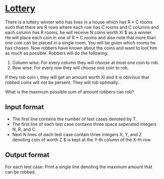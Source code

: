 # [Lottery][link]

There is a lottery winner who has lives in a house which has R \* C rooms such that there are R rows where each row has C rooms and C columns and each column has R rooms, he will receive N coins worth Xi $ as a winner. He will place each coin in one of R \* C rooms and also note that more than one coin can be placed in a single room. You will be given which rooms he has chosen. Now robbers have known about the coins and want to loot him as much as possible. Robbers will do the following:

1. Column wise: For every column they will choose at most one coin to rob.
2. Row wise: For every row they will choose one coin to rob.

If they rob coin i, they will get an amount worth Xi and it is obivious that robbed coins will not be persent. They will rob optimally.

What is the maximum possible sum of amount robbers can rob?

## Input format

- The first line contains the number of test cases denoted by T.
- The first line of each test case contains three space seperated integers N, R, and C.
- Next N lines of each test case contain three integers X, Y, and Z denoting coin of worth Z $ is kept at the Y-th column of the X-th row.

## Output format

For each test case: Print a single line denoting the maximum amount that can be robbed.

[link]: https://www.hackerearth.com/practice/data-structures/disjoint-data-strutures/basics-of-disjoint-data-structures/practice-problems/algorithm/robbed-ad9d3ba8/
